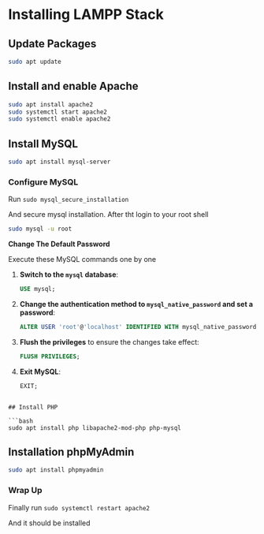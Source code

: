 # Installing LAMPP Stack

## Update Packages
```bash
sudo apt update
```

## Install and enable Apache

```bash
sudo apt install apache2
sudo systemctl start apache2
sudo systemctl enable apache2
```

## Install MySQL 

```bash
sudo apt install mysql-server
```
### Configure MySQL
Run `sudo mysql_secure_installation`

And secure mysql installation. After tht login to your root shell

```bash
sudo mysql -u root
```

**Change The Default Password**

Execute these MySQL commands one by one

1. **Switch to the `mysql` database**:

    ```sql
    USE mysql;
    ```

2. **Change the authentication method to `mysql_native_password` and set a password**:

    ```sql
    ALTER USER 'root'@'localhost' IDENTIFIED WITH mysql_native_password BY 'your_new_password';
    ```

3. **Flush the privileges** to ensure the changes take effect:

    ```sql
    FLUSH PRIVILEGES;
    ```

4. **Exit MySQL**:

    ```sql
    EXIT;
```

## Install PHP

```bash
sudo apt install php libapache2-mod-php php-mysql
```

## Installation phpMyAdmin

```bash
sudo apt install phpmyadmin
```


### Wrap Up
Finally run ```sudo systemctl restart apache2```


And it should be installed
